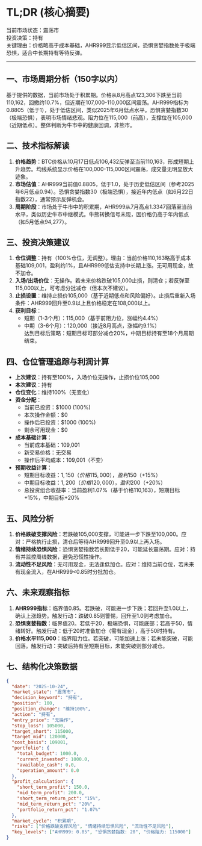 # TL;DR (核心摘要)
当前市场状态：震荡市  
投资决策：持有  
关键理由：价格略高于成本基础，AHR999显示低估区间，恐惧贪婪指数处于极端恐惧，适合中长期持有等待反弹。

---

## 一、市场周期分析（150字以内）
基于提供的数据，当前市场处于积累期。价格从8月高点123,306下跌至当前110,162，回撤约10.7%，但近期在107,000-110,000区间震荡。AHR999指标为0.8805（低于1），处于低估区间，类似2025年6月低点水平。恐惧贪婪指数30（极端恐惧），表明市场情绪悲观。阻力位在115,000（前高），支撑位在105,000（近期低点）。整体判断为牛市中的健康回调，非熊市。

## 二、技术指标解读
1. **价格趋势**：BTC价格从10月17日低点106,432反弹至当前110,163，形成短期上升趋势。均线系统显示价格在100,000-115,000区间震荡，成交量无明显放大迹象。
2. **市场估值**：AHR999当前值0.8805，低于1.0，处于历史低估区间（参考2025年6月低点0.94）。恐惧贪婪指数30（极端恐惧），接近年内低点（如6月22日指数22），通常预示反弹机会。
3. **周期阶段**：市场处于牛市中的积累期，AHR999从7月高点1.3347回落至当前水平，类似历史牛市中继模式。牛熊转换信号未现，因价格仍高于年内低点（如5月低点94,277）。

## 三、投资决策建议
1. **仓位调整**：持有（100%仓位，无调整）。理由：当前价格110,163略高于成本基础109,001，盈利约1%，且AHR999低估支持中长期上涨。无可用现金，故不加仓。
2. **入场/出场价位**：无操作。若未来价格跌破105,000止损，则清仓；若反弹至115,000以上，可考虑分批减仓（但本次不建议）。
3. **止损设置**：维持止损价105,000（基于近期低点和风险偏好）。止损后重新入场条件：AHR999回升至0.9以上且价格稳定在108,000以上。
4. **获利目标**：  
   - 短期（1-3个月）：115,000（基于前阻力位，涨幅约4.4%）  
   - 中期（3-6个月）：120,000（接近8月高点，涨幅约9.1%）  
   达到目标后策略：短期目标可部分减仓20%，中期目标持有至18个月周期结束。

## 四、仓位管理追踪与利润计算
- **上次建议**：持有至100%，入场价位无操作，止损价位105,000  
- **本次建议**：持有  
- **仓位变化**：维持100%（无变化）  
- **资金分配**：  
  - 当前已投资：$1000 (100%)  
  - 本次操作金额：$0  
  - 操作后已投资：$1000 (100%)  
  - 剩余可用现金：$0  
- **成本基础计算**：  
  - 当前成本基础：109,001  
  - 新交易价格：无交易  
  - 操作后平均成本：109,001（不变）  
- **预期收益计算**：  
  - 短期目标收益：$1,150（价格115,000），盈利$150（+15%）  
  - 中期目标收益：$1,200（价格120,000），盈利$200（+20%）  
  - 总投资组合收益率：当前盈利1.07%（基于价格110,163），短期目标+15%，中期目标+20%

## 五、风险分析
1. **价格跌破支撑风险**：若跌破105,000支撑，可能进一步下跌至100,000。应对：严格执行止损，清仓后等待AHR999回升至0.9以上再入场。  
2. **情绪持续恐惧风险**：恐惧贪婪指数若长期低于20，可能延长震荡期。应对：持有并监控周线数据，避免恐慌性操作。  
3. **流动性不足风险**：无可用现金，无法逢低加仓。应对：维持当前仓位，若未来有现金流入，在AHR999<0.85时分批加仓。

## 六、未来观察指标
1. **AHR999指标**：临界值0.85。若跌破，可能进一步下跌；若回升至1.0以上，确认上涨趋势。触发行动：跌破0.85则警惕，回升至1.0则考虑加仓。  
2. **恐惧贪婪指数**：临界值20。若低于20，极端恐惧，可能底部；若高于50，情绪转好。触发行动：低于20时准备加仓（需有现金），高于50时持有。  
3. **价格水平115,000**：临界阻力位。若突破，可能加速上涨；若未能突破，可能回落。触发行动：突破后持有至短期目标，未能突破则部分减仓。

## 七、结构化决策数据
```json
{
  "date": "2025-10-24",
  "market_state": "震荡市",
  "decision_keyword": "持有",
  "position": 100,
  "position_change": "维持100%",
  "action": "持有",
  "entry_price": "无操作",
  "stop_loss": 105000,
  "target_short": 115000,
  "target_mid": 120000,
  "cost_basis": 109001,
  "portfolio": {
    "total_budget": 1000.0,
    "current_invested": 1000.0,
    "available_cash": 0.0,
    "operation_amount": 0.0
  },
  "profit_calculation": {
    "short_term_profit": 150.0,
    "mid_term_profit": 200.0,
    "short_term_return_pct": "15%",
    "mid_term_return_pct": "20%",
    "portfolio_return_pct": "1.07%"
  },
  "market_cycle": "积累期",
  "risks": ["价格跌破支撑风险", "情绪持续恐惧风险", "流动性不足风险"],
  "key_levels": ["AHR999: 0.85", "恐惧贪婪指数: 20", "价格阻力: 115000"]
}
```